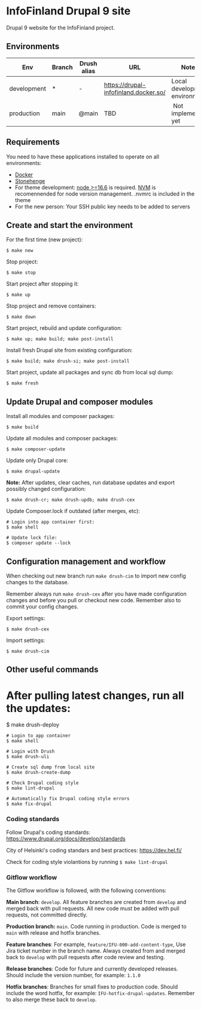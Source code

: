# InfoFinland Drupal 9 site

Drupal 9 website for the InfoFinland project.

## Environments

Env | Branch | Drush alias | URL | Notes
--- | ------ | ----------- | --- | -----
development | * | - | https://drupal-infofinland.docker.so/ | Local development environment
production | main | @main | TBD | Not implemented yet

## Requirements

You need to have these applications installed to operate on all environments:

- [Docker](https://github.com/druidfi/guidelines/blob/master/docs/docker.md)
- [Stonehenge](https://github.com/druidfi/stonehenge)
- For theme development: [node >=16.6](https://nodejs.org/en/) is required. [NVM](https://nodejs.org/en/) is recomennended for node version management. .nvmrc is included in the theme
- For the new person: Your SSH public key needs to be added to servers

## Create and start the environment

For the first time (new project):

``
$ make new
``

Stop project:

``
$ make stop
``

Start project after stopping it:

``
$ make up
``

Stop project and remove containers:

``
$ make down
``

Start project, rebuild and update configuration:

``
$ make up; make build; make post-install
``

Install fresh Drupal site from existing configuration:

``
$ make build; make drush-si; make post-install
``

Start project, update all packages and sync db from local sql dump:

``
$ make fresh
``

## Update Drupal and composer modules

Install all modules and composer packages:

``
$ make build
``

Update all modules and composer packages:

``
$ make composer-update
``

Update only Drupal core:

``
$ make drupal-update
``

**Note:** After updates, clear caches, run database updates and export possibly changed configuration:

``
$ make drush-cr; make drush-updb; make drush-cex
``

Update Composer.lock if outdated (after merges, etc):

```
# Login into app container first:
$ make shell

# Update lock file:
$ composer update --lock
```

## Configuration management and workflow

When checking out new branch run `make drush-cim` to import new config changes to the database.

Remember always run `make drush-cex` after you have made configuration changes and before you pull or checkout new code. Remember also to commit your config changes.

Export settings:

``
$ make drush-cex
``

Import settings:

``
$ make drush-cim
``

## Other useful commands

# After pulling latest changes, run all the updates:
$ make drush-deploy

```
# Login to app container
$ make shell

# Login with Drush
$ make drush-uli

# Create sql dump from local site
$ make drush-create-dump

# Check Drupal coding style
$ make lint-drupal

# Automatically fix Drupal coding style errors
$ make fix-drupal
```

### Coding standards
Follow Drupal's coding standards: https://www.drupal.org/docs/develop/standards

City of Helsinki's coding standars and best practices: https://dev.hel.fi/

Check for coding style violantions by running `$ make lint-drupal`

### Gitflow workflow
The Gitflow workflow is followed, with the following conventions:

**Main branch**: `develop`. All feature branches are created from `develop` and merged back with pull requests. All new code must be added with pull requests, not committed directly.

**Production branch:** `main`. Code running in production. Code is merged to `main` with release and hotfix branches.

**Feature branches**: For example, `feature/IFU-000-add-content-type`, Use Jira ticket number in the branch name. Always created from and merged back to `develop` with pull requests after code review and testing.

**Release branches**: Code for future and currently developed releases. Should include the version number, for example: `1.1.0`

**Hotfix branches**: Branches for small fixes to production code. Should include the word hotfix, for example: `IFU-hotfix-drupal-updates`. Remember to also merge these back to `develop`.
